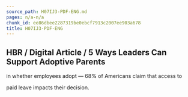 ```yaml
---
source_path: H07IJ3-PDF-ENG.md
pages: n/a-n/a
chunk_id: ee86dbee2287319be0ebcf7913c2007ee903a678
title: H07IJ3-PDF-ENG
---
```

## HBR / Digital Article / 5 Ways Leaders Can Support Adoptive Parents

in whether employees adopt — 68% of Americans claim that access to

paid leave impacts their decision.

